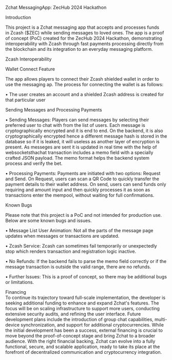 Zchat MessagingApp: ZecHub 2024 Hackathon

Introduction

This project is a Zchat messaging app that accepts and processes funds in Zcash ($ZEC) while sending messages to loved ones. The app is a proof of concept (PoC) created for the ZecHub 2024 Hackathon, demonstrating interoperability with Zcash through fast payments processing directly from the blockchain and its integration to an everyday messaging platform.

Zcash Interoperability

Wallet Connect Feature

The app allows players to connect their Zcash shielded wallet in order to use the messaging ap. The process for connecting the wallet is as follows:

• The user creates an account and a shielded Zcash address is created for that particular user

Sending Messages and Processing Payments

• Sending Messages: Players can send messages by selecting their preferred user to chat with from the list of users. Each message is cryptographically encrypted and it is end to end. On the backend, it is also cryptographically encrypted hence a different message hash is stored in the database so if it is leaked, it will useless as another layer of encryption is present. As messeges are sent it is updated in real time with the help of websocketsthachat transaction includes a memo field with a specially crafted JSON payload. The memo format helps the backend system process and verify the bet.

• Processing Payments: Payments are initiated with two options: Request and Send. On Request, users can scan a QR Code to quickly transfer the payment details to their wallet address. On send, users can send funds only requiring and amount input and then quickly processes it as soon as transactions enter the mempool, without waiting for full confirmations.


Known Bugs

Please note that this project is a PoC and not intended for production use. Below are some known bugs and issues.

• Message List User Animation: Not all the parts of the message page updates when messages or transactions are updated.

• Zcash Service: Zcash can sometimes fail temporarily or unexpectedly stop which renders transaction and registration logic inactive.

• No Refunds: If the backend fails to parse the memo field correctly or if the  message transaction is outside the valid range, there are no refunds.

• Further Issues: This is a proof of concept, so there may be additional bugs or limitations.


Financing  
To continue its trajectory toward full-scale implementation, the developer is seeking additional funding to enhance and expand Zchat's features. The focus will be on scaling infrastructure to support more users, conducting extensive security audits, and refining the user interface. Future development plans include the introduction of group chat capabilities, multi-device synchronization, and support for additional cryptocurrencies. While the initial development has been a success, external financing is crucial to move beyond the proof-of-concept stage and bring Zchat to a broader audience. With the right financial backing, Zchat can evolve into a fully functional, secure, and scalable application, ready to take its place at the forefront of decentralized communication and cryptocurrency integration.